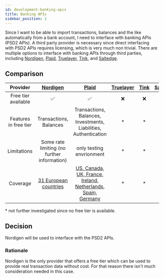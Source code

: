 ```yaml
---
id: development-banking-apis
title: Banking APIs
sidebar_position: 2
---
```


Since I want to be able to import transactions, balances and the like automatically from a bank account, I need to interface with banking APIs (PSD2 APIs).
A third party provider is necessary since direct interfacing with PSD2 APIs requires licensing, which is very much non trivial.
There are multiple options to interface with banking APIs through third parties, including [Nordigen](https://nordigen.com/en/), [Plaid](https://plaid.com/), [Truelayer](https://truelayer.com/), [Tink](https://tink.com/), and [Saltedge](https://www.saltedge.com/products/account_information/coverage).

## Comparison

|       Provider        |    [Nordigen](https://nordigen.com/en/)     |                   [Plaid](https://plaid.com/)                    | [Truelayer](https://truelayer.com/) | [Tink](https://tink.com/) | [Saltedge](https://www.saltedge.com/products/account_information/coverage) |
| :-------------------: | :-----------------------------------------: | :--------------------------------------------------------------: | :---------------------------------: | :-----------------------: | :------------------------------------------------------------------------: |
|  Free tier available  |                     ✅                      |                                ✅                                |                 ❌                  |            ❌             |                                     ❌                                     |
| Features in free tier |           Transactions, Balances            | Transactions, Balances, Investments, Liabilities, Authentication |                 \*                  |            \*             |                                     \*                                     |
|      Limitations      | Some rate limiting (no further information) |                     only testing envrionment                     |                 \*                  |            \*             |                                     \*                                     |
|       Coverage        |            [31 European countries](https://nordigen.com/en/coverage/)            |   [US, Canada, UK, France, Ireland, Netherlands, Spain, Germany](https://plaid.com/global/)   |                 \*                  |            \*             |                                     \*                                     |

\* not further investigated since no free tier is available.

## Decision

Nordigen will be used to interface with the PSD2 APIs.

### Rationale

Nordigen is the only provider that offers a free tier which can be used to provide real transaction data without cost.
For that reason there isn't much consideration needed in this case.
